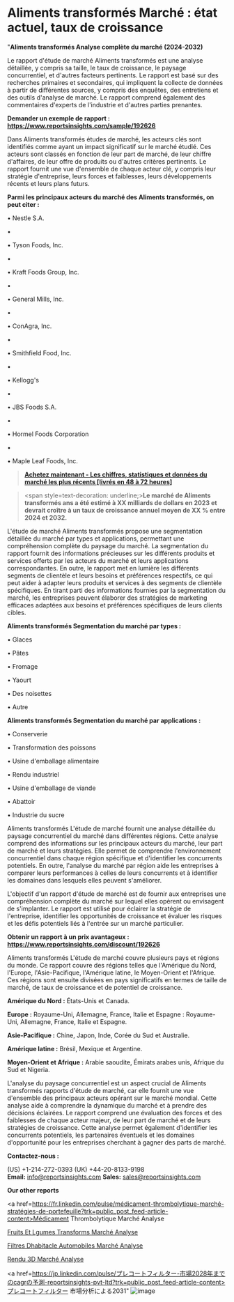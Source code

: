# Aliments transformés Marché : état actuel, taux de croissance

"<strong>Aliments transformés Analyse complète du marché (2024-2032)</strong>

Le rapport d'étude de marché Aliments transformés est une analyse détaillée, y compris sa taille, le taux de croissance, le paysage concurrentiel, et d'autres facteurs pertinents. Le rapport est basé sur des recherches primaires et secondaires, qui impliquent la collecte de données à partir de différentes sources, y compris des enquêtes, des entretiens et des outils d'analyse de marché. Le rapport comprend également des commentaires d'experts de l'industrie et d'autres parties prenantes.

<strong>Demander un exemple de rapport : </strong><strong><a href=https://www.reportsinsights.com/sample/192626>https://www.reportsinsights.com/sample/192626</a></strong>

Dans Aliments transformés études de marché, les acteurs clés sont identifiés comme ayant un impact significatif sur le marché étudié. Ces acteurs sont classés en fonction de leur part de marché, de leur chiffre d'affaires, de leur offre de produits ou d'autres critères pertinents. Le rapport fournit une vue d'ensemble de chaque acteur clé, y compris leur stratégie d'entreprise, leurs forces et faiblesses, leurs développements récents et leurs plans futurs.

<strong>Parmi les principaux acteurs du marché des Aliments transformés, on peut citer :</strong>

• Nestle S.A.

• 

• Tyson Foods, Inc.

• 

• Kraft Foods Group, Inc.

• 

• General Mills, Inc.

• 

• ConAgra, Inc.

• 

• Smithfield Food, Inc.

• 

• Kellogg's

• 

• JBS Foods S.A.

• 

• Hormel Foods Corporation

• 

• Maple Leaf Foods, Inc.

<blockquote><a href=https://reportsinsights.com/buynow/192626><span style=text-decoration: underline;><strong>Achetez maintenant - Les chiffres, statistiques et données du marché les plus récents [livrés en 48 à 72 heures]</strong></span></a></blockquote>
<blockquote>
<div class=group w-full text-gray-800 dark:text-gray-100 border-b border-black/10 dark:border-gray-900/50 bg-gray-50 dark:bg-[#444654]>
<div class=flex p-4 gap-4 text-base md:gap-6 md:max-w-2xl lg:max-w-xl xl:max-w-3xl md:py-6 lg:px-0 m-auto>
<div class=relative flex flex-col w-[calc(100%-50px)] gap-1 md:gap-3 lg:w-[calc(100%-115px)]>
<div class=flex flex-grow flex-col gap-3>
<div class=min-h-[20px] flex flex-col items-start gap-4 whitespace-pre-wrap break-words>
<div class=result-streaming markdown prose w-full break-words dark:prose-invert light>

<span style=text-decoration: underline;><strong>Le marché de Aliments transformés ans a été estimé à XX milliards de dollars en 2023 et devrait croître à un taux de croissance annuel moyen de XX % entre 2024 et 2032.</strong></span>

</div>
</div>
</div>
</div>
</div>
</div></blockquote>
L'étude de marché Aliments transformés propose une segmentation détaillée du marché par types et applications, permettant une compréhension complète du paysage du marché. La segmentation du rapport fournit des informations précieuses sur les différents produits et services offerts par les acteurs du marché et leurs applications correspondantes. En outre, le rapport met en lumière les différents segments de clientèle et leurs besoins et préférences respectifs, ce qui peut aider à adapter leurs produits et services à des segments de clientèle spécifiques. En tirant parti des informations fournies par la segmentation du marché, les entreprises peuvent élaborer des stratégies de marketing efficaces adaptées aux besoins et préférences spécifiques de leurs clients cibles.

<strong>Aliments transformés Segmentation du marché par types :</strong>

• Glaces

• Pâtes

• Fromage

• Yaourt

• Des noisettes

• Autre

<strong>Aliments transformés Segmentation du marché par applications :</strong>

• Conserverie

• Transformation des poissons

• Usine d'emballage alimentaire

• Rendu industriel

• Usine d'emballage de viande

• Abattoir

• Industrie du sucre

Aliments transformés L'étude de marché fournit une analyse détaillée du paysage concurrentiel du marché dans différentes régions. Cette analyse comprend des informations sur les principaux acteurs du marché, leur part de marché et leurs stratégies. Elle permet de comprendre l'environnement concurrentiel dans chaque région spécifique et d'identifier les concurrents potentiels. En outre, l'analyse du marché par région aide les entreprises à comparer leurs performances à celles de leurs concurrents et à identifier les domaines dans lesquels elles peuvent s'améliorer.

L'objectif d'un rapport d'étude de marché est de fournir aux entreprises une compréhension complète du marché sur lequel elles opèrent ou envisagent de s'implanter. Le rapport est utilisé pour éclairer la stratégie de l'entreprise, identifier les opportunités de croissance et évaluer les risques et les défis potentiels liés à l'entrée sur un marché particulier.

<strong>Obtenir un rapport à un prix avantageux : <a href=https://www.reportsinsights.com/discount/192626>https://www.reportsinsights.com/discount/192626</a></strong>

Aliments transformés L'étude de marché couvre plusieurs pays et régions du monde. Ce rapport couvre des régions telles que l'Amérique du Nord, l'Europe, l'Asie-Pacifique, l'Amérique latine, le Moyen-Orient et l'Afrique. Ces régions sont ensuite divisées en pays significatifs en termes de taille de marché, de taux de croissance et de potentiel de croissance.

<strong>Amérique du Nord :</strong> États-Unis et Canada.

<strong>Europe :</strong> Royaume-Uni, Allemagne, France, Italie et Espagne : Royaume-Uni, Allemagne, France, Italie et Espagne.

<strong>Asie-Pacifique :</strong> Chine, Japon, Inde, Corée du Sud et Australie.

<strong>Amérique latine :</strong> Brésil, Mexique et Argentine.

<strong>Moyen-Orient et Afrique :</strong> Arabie saoudite, Émirats arabes unis, Afrique du Sud et Nigeria.

L'analyse du paysage concurrentiel est un aspect crucial de Aliments transformés rapports d'étude de marché, car elle fournit une vue d'ensemble des principaux acteurs opérant sur le marché mondial. Cette analyse aide à comprendre la dynamique du marché et à prendre des décisions éclairées. Le rapport comprend une évaluation des forces et des faiblesses de chaque acteur majeur, de leur part de marché et de leurs stratégies de croissance. Cette analyse permet également d'identifier les concurrents potentiels, les partenaires éventuels et les domaines d'opportunité pour les entreprises cherchant à gagner des parts de marché.

<strong>Contactez-nous :</strong>

(US) +1-214-272-0393
(UK) +44-20-8133-9198
<strong>Email:</strong> <a>info@reportsinsights.com</a>
<strong>Sales:</strong> <a>sales@reportsinsights.com</a>

<strong>Our other reports</strong>

<a href=https://fr.linkedin.com/pulse/médicament-thrombolytique-marché-stratégies-de-portefeuille?trk=public_post_feed-article-content>Médicament Thrombolytique Marché Analyse</a>

<a href=https://www.linkedin.com/pulse/fruits-et-l%C3%A9gumes-transform%C3%A9s-march%C3%A9-segmentation-vbamf/>Fruits Et Lgumes Transforms Marché Analyse</a>

<a href=https://www.linkedin.com/pulse/filtres-dhabitacle-automobiles-march%C3%A9-analyse-t5rmf/>Filtres Dhabitacle Automobiles Marché Analyse</a>

<a href=https://www.linkedin.com/pulse/rendu-3d-march%C3%A9-mod%C3%A8le-contraintes-et-moteurs-73c8f/>Rendu 3D Marché Analyse</a>

<a href=https://jp.linkedin.com/pulse/プレコートフィルター-市場2028年までのcagrの予測-reportsinsights-pvt-ltd?trk=public_post_feed-article-content>プレコートフィルター 市場分析による2031</a>"
![image](https://github.com/daminid12/RImarketTech/assets/158430485/40bffe6a-1f19-4bf2-a8f1-756a63fe4299)

